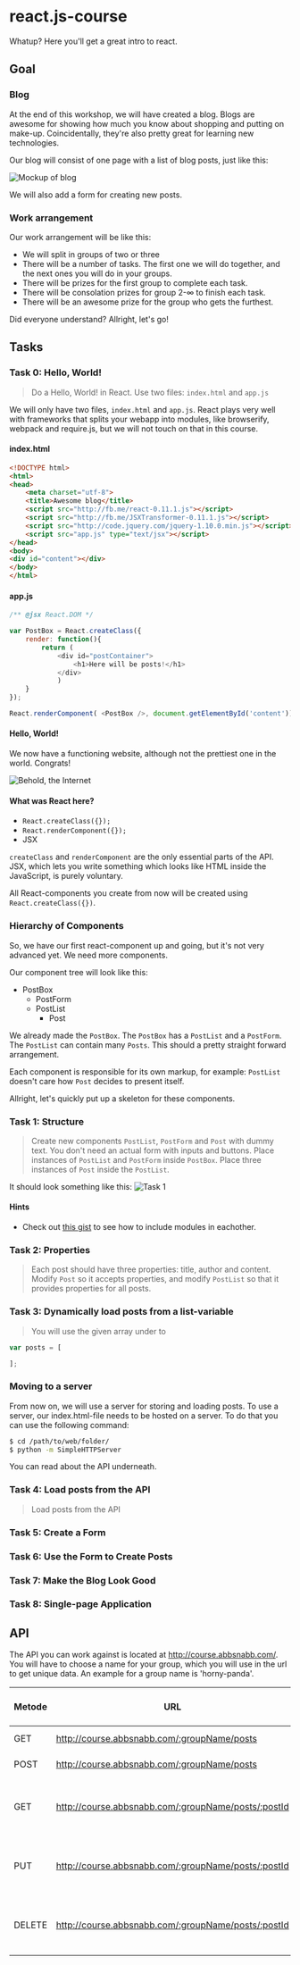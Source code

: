 # react.js-course

Whatup? Here you'll get a great intro to react.

## Goal

### Blog
At the end of this workshop, we will have created a blog. Blogs are awesome for showing how much you know about shopping and putting on make-up. Coincidentally,  they're also pretty great for learning new technologies.

Our blog will consist of one page with a list of blog posts, just like this:

![Mockup of blog](https://dl.dropboxusercontent.com/u/488107/react/blog-mockup.png)

We will also add a form for creating new posts.

### Work arrangement

Our work arrangement will be like this:

* We will split in groups of two or three
* There will be a number of tasks. The first one we will do together, and the next ones you will do in your groups.
* There will be prizes for the first group to complete each task.
* There will be consolation prizes for group 2-∞ to finish each task.
* There will be an awesome prize for the group who gets the furthest.

Did everyone understand? Allright, let's go!

## Tasks

### Task 0: Hello, World!

> Do a Hello, World! in React. Use two files: `index.html` and `app.js`

We will only have two files, `index.html` and `app.js`. React plays very well with frameworks that splits your webapp into modules, like browserify, webpack and require.js, but we will not touch on that in this course.

#### index.html

```html
<!DOCTYPE html>
<html>
<head>
    <meta charset="utf-8">
    <title>Awesome blog</title>
    <script src="http://fb.me/react-0.11.1.js"></script>
    <script src="http://fb.me/JSXTransformer-0.11.1.js"></script>
    <script src="http://code.jquery.com/jquery-1.10.0.min.js"></script>
    <script src="app.js" type="text/jsx"></script>
</head>
<body>
<div id="content"></div>
</body>
</html>
```

#### app.js

```js
/** @jsx React.DOM */

var PostBox = React.createClass({
    render: function(){
        return (
            <div id="postContainer">
                <h1>Here will be posts!</h1>
            </div>
            )
    }
});

React.renderComponent( <PostBox />, document.getElementById('content'));
``` 

#### Hello, World!

We now have a functioning website, although not the prettiest one in the world. Congrats!

![Behold, the Internet](https://dl.dropboxusercontent.com/u/488107/react/helloworld.png)

#### What was React here?

* `React.createClass({});`
* `React.renderComponent({});`
* JSX

`createClass` and `renderComponent` are the only essential parts of the API. JSX, which lets you write something which looks like HTML inside the JavaScript, is purely voluntary.

All React-components you create from now will be created using `React.createClass({})`.

### Hierarchy of Components

So, we have our first react-component up and going, but it's not very advanced yet. We need more components.

Our component tree will look like this:

* PostBox
   * PostForm
   * PostList
      * Post
      
We already made the `PostBox`. The `PostBox` has a `PostList` and a `PostForm`. The `PostList` can contain many `Posts`. This should a pretty straight forward arrangement. 

Each component is responsible for its own markup, for example: `PostList` doesn't care how `Post` decides to present itself. 

Allright, let's quickly put up a skeleton for these components.

### Task 1: Structure

> Create new components `PostList`, `PostForm` and `Post` with dummy text. You don't need an actual form with inputs and buttons. Place instances of `PostList` and `PostForm` inside `PostBox`. Place three instances of `Post` inside the `PostList`.

It should look something like this:
![Task 1](https://dl.dropboxusercontent.com/u/488107/react/task1.png)

#### Hints

* Check out [this gist](https://gist.github.com/andersem/7a5b1f07ce29e7f1b456) to see how to include modules in eachother.


### Task 2: Properties

> Each post should have three properties: title, author and content. Modify `Post` so it accepts properties, and modify `PostList` so that it provides properties for all posts.


### Task 3: Dynamically load posts from a list-variable

> You will use the given array under to 


```js
var posts = [

];

```
### Moving to a server

From now on, we will use a server for storing and loading posts. To use a server, our index.html-file needs to be hosted on a server. To do that you can use the following command: 

```bash
$ cd /path/to/web/folder/
$ python -m SimpleHTTPServer
```

You can read about the API underneath.


### Task 4: Load posts from the API 

> Load posts from the API

### Task 5: Create a Form


### Task 6: Use the Form to Create Posts


### Task 7: Make the Blog Look Good


### Task 8: Single-page Application



## API

The API you can work against is located at http://course.abbsnabb.com/. 
You will have to choose a name for your group, which you will use in the url to get unique data. An example for a group name is 'horny-panda'.


|Metode| URL                                                    | What does it do?                          | Content-Type     |
|------| -------------------------------------------------------|-------------------------------------------| -----------------|
|GET   | http://course.abbsnabb.com/:groupName/posts            | Lists all posts                           | application/json |
|POST  | http://course.abbsnabb.com/:groupName/posts            | Creates a post.                           | application/json |
|GET   | http://course.abbsnabb.com/:groupName/posts/:postId    | Fetches the post with the given postId    | application/json |
|PUT   | http://course.abbsnabb.com/:groupName/posts/:postId    | Updates the post with the given postId    | application/json |
|DELETE| http://course.abbsnabb.com/:groupName/posts/:postId    | Deletes the post with the given postId    | application/json |